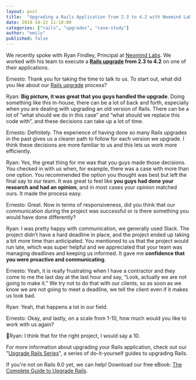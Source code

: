 ```yaml
---
layout: post
title:  "Upgrading a Rails Application from 2.3 to 4.2 with Neomind Labs"
date: 2018-10-22 11:10:00
categories: ["rails", "upgrades", "case-study"]
author: "emily"
published: false
---
```


We recently spoke with Ryan Findley, Principal at [Neomind Labs](https://www.neomindlabs.com). We worked with his team to execute a **[Rails upgrade](https://fastruby.io) from 2.3 to 4.2** on one of their applications.

<!--more-->

Ernesto: Thank you for taking the time to talk to us. To start out, what did you like about our [Rails upgrade](https://fastruby.io) process?

Ryan: **Big picture, it was great that you guys handled the upgrade**. Doing something like this in-house, there can be a lot of back and forth, especially when you are dealing with upgrading an old version of Rails. There can be a lot of “what should we do in this case” and “what should we replace this code with”, and these decisions can take up a lot of time.

Ernesto: Definitely. The experience of having done so many Rails upgrades in the past gives us a clearer path to follow for each version we upgrade. I think these decisions are more familiar to us and this lets us work more efficiently.

Ryan: Yes, the great thing for me was that you guys made those decisions. You checked in with us when, for example, there was a case with more than one option. You recommended the option you thought was best but left the final say to our team. It was great to feel like **you guys had done your research and had an opinion**, and in most cases your opinion matched ours. It made the process easy.

Ernesto: Great. Now in terms of responsiveness, did you think that our communication during the project was successful or is there something you would have done differently?

Ryan: I was pretty happy with communication, we generally used Slack. The project didn’t have a hard deadline in place, and the project ended up taking a bit more time than anticipated. You mentioned to us that the project would run late, which was super helpful and we appreciated that your team was managing deadlines and keeping us informed. It gave me **confidence that you were proactive and communicating**.

Ernesto: Yeah, it is really frustrating when I have a contractor and they come to me the last day at the last hour and say, “Look, actually we are not going to make it.” We try not to do that with our clients, so as soon as we know we are not going to meet a deadline, we tell the client even if it makes us look bad.

Ryan: Yeah, that happens a lot in our field.

Ernesto: Okay, and lastly, on a scale from 1-10, how much would you like to work with us again?

Ryan: I think that for the right project, I would say a 10.

For more information about upgrading your Rails application, check out our "[Upgrade Rails Series](https://fastruby.io/blog/tags/upgrades)", a series of do-it-yourself guides to upgrading Rails.

If you're not on Rails 6.0 yet, we can help! Download our free eBook: [The Complete Guide to Upgrade Rails](https://www.fastruby.io/).